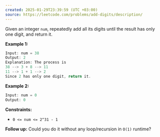 ```yaml
---
created: 2025-01-29T23:39:59 (UTC +03:00)
source: https://leetcode.com/problems/add-digits/description/
---
```

Given an integer `num`, repeatedly add all its digits until the result has only one digit, and return it.


**Example 1:**

``` Java
Input: num = 38
Output: 2
Explanation: The process is
38 --> 3 + 8 --> 11
11 --> 1 + 1 --> 2 
Since 2 has only one digit, return it.
```


**Example 2:**

``` Java
Input: num = 0
Output: 0
```


**Constraints:**

-   `0 <= num <= 2^31 - 1`

**Follow up:** Could you do it without any loop/recursion in `O(1)` runtime?
